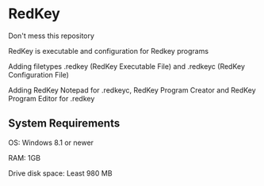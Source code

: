 # RedKey
Don't mess this repository

RedKey is executable and configuration for Redkey programs

Adding filetypes .redkey (RedKey Executable File) and .redkeyc (RedKey Configuration File)

Adding RedKey Notepad for .redkeyc, RedKey Program Creator and RedKey Program Editor for .redkey

## System Requirements
OS: Windows 8.1 or newer

RAM: 1GB

Drive disk space: Least 980 MB
